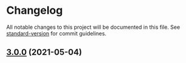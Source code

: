 # Changelog

All notable changes to this project will be documented in this file. See [standard-version](https://github.com/conventional-changelog/standard-version) for commit guidelines.

## [3.0.0](https://github.com/heynext/v-contextmenu/compare/v2.8.0...v3.0.0) (2021-05-04)
